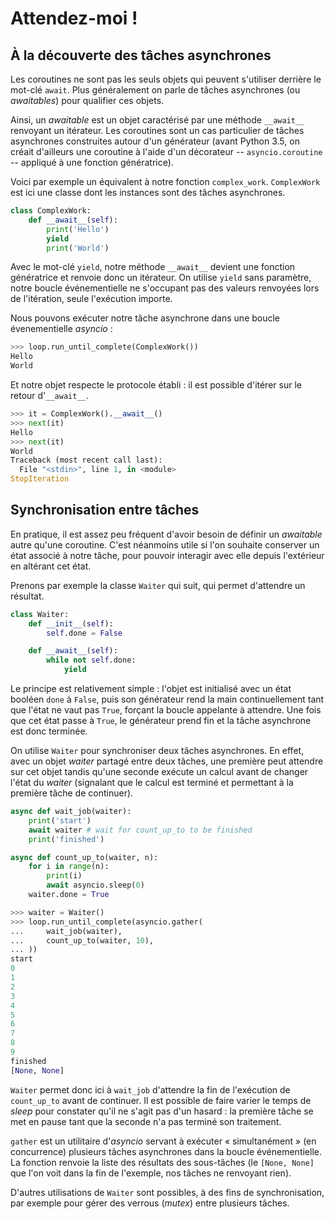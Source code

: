 # Attendez-moi !

## À la découverte des tâches asynchrones

Les coroutines ne sont pas les seuls objets qui peuvent s'utiliser derrière le mot-clé `await`.
Plus généralement on parle de tâches asynchrones (ou *awaitables*) pour qualifier ces objets.

Ainsi, un *awaitable* est un objet caractérisé par une méthode `__await__` renvoyant un itérateur.
Les coroutines sont un cas particulier de tâches asynchrones construites autour d'un générateur (avant Python 3.5, on créait d'ailleurs une coroutine à l'aide d'un décorateur -- `asyncio.coroutine` -- appliqué à une fonction génératrice).

Voici par exemple un équivalent à notre fonction `complex_work`.
`ComplexWork` est ici une classe dont les instances sont des tâches asynchrones.

```python
class ComplexWork:
    def __await__(self):
        print('Hello')
        yield
        print('World')
```

Avec le mot-clé `yield`, notre méthode `__await__` devient une fonction génératrice et renvoie donc un itérateur.
On utilise `yield` sans paramètre, notre boucle événementielle ne s'occupant pas des valeurs renvoyées lors de l'itération, seule l'exécution importe.

Nous pouvons exécuter notre tâche asynchrone dans une boucle évenementielle *asyncio* :

```python
>>> loop.run_until_complete(ComplexWork())
Hello
World
```

Et notre objet respecte le protocole établi : il est possible d'itérer sur le retour d'`__await__`.

```python
>>> it = ComplexWork().__await__()
>>> next(it)
Hello
>>> next(it)
World
Traceback (most recent call last):
  File "<stdin>", line 1, in <module>
StopIteration
```

## Synchronisation entre tâches

En pratique, il est assez peu fréquent d'avoir besoin de définir un *awaitable* autre qu'une coroutine.
C'est néanmoins utile si l'on souhaite conserver un état associé à notre tâche, pour pouvoir interagir avec elle depuis l'extérieur en altérant cet état.

Prenons par exemple la classe `Waiter` qui suit, qui permet d'attendre un résultat.

```python
class Waiter:
    def __init__(self):
        self.done = False

    def __await__(self):
        while not self.done:
            yield
```

Le principe est relativement simple : l'objet est initialisé avec un état booléen `done` à `False`, puis son générateur rend la main continuellement tant que l'état ne vaut pas `True`, forçant la boucle appelante à attendre.
Une fois que cet état passe à `True`, le générateur prend fin et la tâche asynchrone est donc terminée.

On utilise `Waiter` pour synchroniser deux tâches asynchrones.
En effet, avec un objet *waiter* partagé entre deux tâches, une première peut attendre sur cet objet tandis qu'une seconde exécute un calcul avant de changer l'état du *waiter* (signalant que le calcul est terminé et permettant à la première tâche de continuer).

```python
async def wait_job(waiter):
    print('start')
    await waiter # wait for count_up_to to be finished
    print('finished')

async def count_up_to(waiter, n):
    for i in range(n):
        print(i)
        await asyncio.sleep(0)
    waiter.done = True
```

```python
>>> waiter = Waiter()
>>> loop.run_until_complete(asyncio.gather(
...     wait_job(waiter),
...     count_up_to(waiter, 10),
... ))
start
0
1
2
3
4
5
6
7
8
9
finished
[None, None]
```

`Waiter` permet donc ici à `wait_job` d'attendre la fin de l'exécution de `count_up_to` avant de continuer.
Il est possible de faire varier le temps de *sleep* pour constater qu'il ne s'agit pas d'un hasard : la première tâche se met en pause tant que la seconde n'a pas terminé son traitement.

`gather` est un utilitaire d'*asyncio* servant à exécuter « simultanément » (en concurrence) plusieurs tâches asynchrones dans la boucle événementielle.
La fonction renvoie la liste des résultats des sous-tâches (le `[None, None]` que l'on voit dans la fin de l'exemple, nos tâches ne renvoyant rien).

D'autres utilisations de `Waiter` sont possibles, à des fins de synchronisation, par exemple pour gérer des verrous (*mutex*) entre plusieurs tâches.
